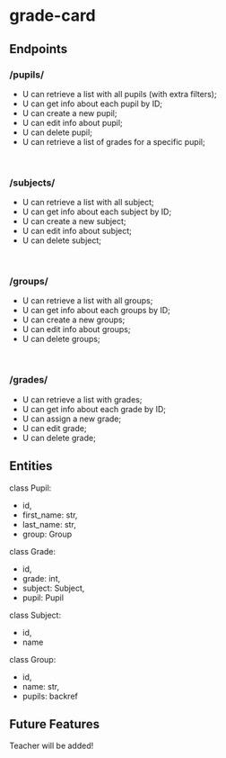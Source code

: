 # grade-card

## Endpoints

### /pupils/
- U can retrieve a list with all pupils (with extra filters);
- U can get info about each pupil by ID;
- U can create a new pupil;
- U can edit info about pupil;
- U can delete pupil;
- U can retrieve a list of grades for a specific pupil;
<br>

### /subjects/
- U can retrieve a list with all subject;
- U can get info about each subject by ID;
- U can create a new subject;
- U can edit info about subject;
- U can delete subject;
<br>

### /groups/
- U can retrieve a list with all groups;
- U can get info about each groups by ID;
- U can create a new groups;
- U can edit info about groups;
- U can delete groups;
<br>

### /grades/
- U can retrieve a list with grades;
- U can get info about each grade by ID;
- U can assign a new grade;
- U can edit grade;
- U can delete grade;

## Entities

class Pupil:
- id,
- first_name: str,
- last_name: str,
- group: Group
  
class Grade:
- id,
- grade: int,
- subject: Subject,
- pupil: Pupil

class Subject:
- id,
- name

class Group:
- id,
- name: str,
- pupils: backref

## Future Features
Teacher will be added!
